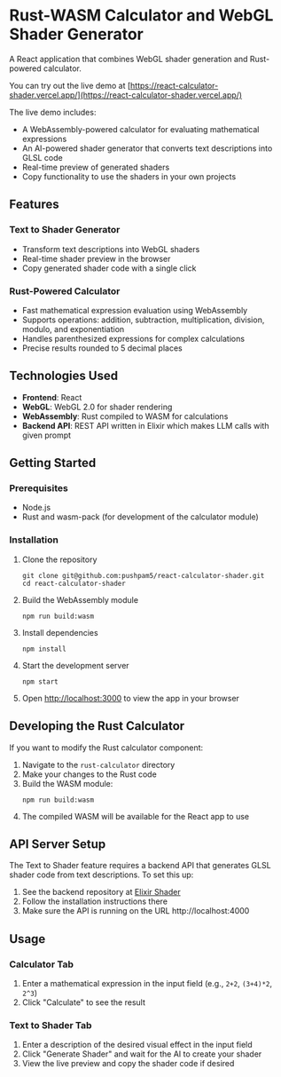 # Rust-WASM Calculator and WebGL Shader Generator

A React application that combines WebGL shader generation and Rust-powered calculator.

You can try out the live demo at [https://react-calculator-shader.vercel.app/](https://react-calculator-shader.vercel.app/)

The live demo includes:
- A WebAssembly-powered calculator for evaluating mathematical expressions
- An AI-powered shader generator that converts text descriptions into GLSL code
- Real-time preview of generated shaders
- Copy functionality to use the shaders in your own projects

## Features

### Text to Shader Generator
- Transform text descriptions into WebGL shaders
- Real-time shader preview in the browser
- Copy generated shader code with a single click

### Rust-Powered Calculator
- Fast mathematical expression evaluation using WebAssembly
- Supports operations: addition, subtraction, multiplication, division, modulo, and exponentiation
- Handles parenthesized expressions for complex calculations
- Precise results rounded to 5 decimal places

## Technologies Used

- **Frontend**: React
- **WebGL**: WebGL 2.0 for shader rendering
- **WebAssembly**: Rust compiled to WASM for calculations
- **Backend API**: REST API written in Elixir which makes LLM calls with given prompt

## Getting Started

### Prerequisites
- Node.js
- Rust and wasm-pack (for development of the calculator module)

### Installation

1. Clone the repository
   ```
   git clone git@github.com:pushpam5/react-calculator-shader.git
   cd react-calculator-shader
   ```

2. Build the WebAssembly module
   ```
   npm run build:wasm
   ```

3. Install dependencies
   ```
   npm install
   ```

4. Start the development server
   ```
   npm start
   ```

5. Open [http://localhost:3000](http://localhost:3000) to view the app in your browser

## Developing the Rust Calculator

If you want to modify the Rust calculator component:

1. Navigate to the `rust-calculator` directory
2. Make your changes to the Rust code
3. Build the WASM module:
   ```
   npm run build:wasm
   ```
4. The compiled WASM will be available for the React app to use

## API Server Setup

The Text to Shader feature requires a backend API that generates GLSL shader code from text descriptions. To set this up:

1. See the backend repository at [Elixir Shader]([https://github.com/pushpam5/elixir-shader)
2. Follow the installation instructions there
3. Make sure the API is running on the URL http://localhost:4000

## Usage

### Calculator Tab
1. Enter a mathematical expression in the input field (e.g., `2+2`, `(3+4)*2`, `2^3`)
2. Click "Calculate" to see the result

### Text to Shader Tab
1. Enter a description of the desired visual effect in the input field
2. Click "Generate Shader" and wait for the AI to create your shader
3. View the live preview and copy the shader code if desired